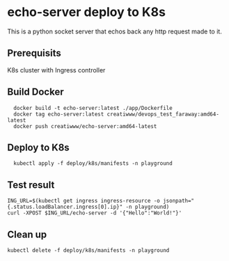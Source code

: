 # echo-server deploy to K8s
This is a python socket server that echos back any http request made to it.

## Prerequisits
  K8s cluster with Ingress controller  

## Build Docker
```
  docker build -t echo-server:latest ./app/Dockerfile
  docker tag echo-server:latest creatiwww/devops_test_faraway:amd64-latest
  docker push creatiwww/echo-server:amd64-latest
```

## Deploy to K8s
```
  kubectl apply -f deploy/k8s/manifests -n playground
```

## Test result
```
ING_URL=$(kubectl get ingress ingress-resource -o jsonpath="{.status.loadBalancer.ingress[0].ip}" -n playground)
curl -XPOST $ING_URL/echo-server -d '{"Hello":"World!"}'
```

## Clean up
```
kubectl delete -f deploy/k8s/manifests -n playground
```